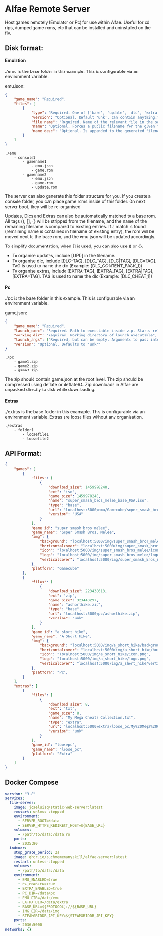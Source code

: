 # Alfae Remote Server

Host games remotely (Emulator or Pc) for use within Alfae.
Useful for cd rips, dumped game roms, etc that can be installed and uninstalled on the fly.

## Disk format:

#### Emulation
./emu is the base folder in this example. This is configurable via an environment variable.

emu.json:
```json
{
    "game_name": "Required",
    "files": [
        {
            "type": "Required. One of ['base', 'update', 'dlc', 'extra']",
            "version": "Optional. Default 'unk'. Can contain anything.",
            "file_name": "Required. Name of the relevant file in the same folder",
            "name": "Optional. Forces a public filename for the given file",
            "name_desc": "Optional. Is appended to the generated filename."
        }
    ]
}
```

```
./emu
    - console1
        - gamename1
            - emu.json
            - game.rom
        - gamename2
            - emu.json
            - game.rom
            - update.rom
```

The server can also generate this folder structure for you. If you create a console folder, you can place game roms inside of this folder. On next server boot, they will be re-organised. 

Updates, Dlcs and Extras can also be automatically matched to a base rom. All tags (), [], {} will be stripped from the filename, and the name of the remaining filename is compared to existing entries. If a match is found (remaining name is contained in filename of existing entry), the rom will be moved next to the base rom, and the emu.json will be updated accordingly.

To simplify documentation, when [] is used, you can also use () or {}.

- To organise updates, include [UPD] in the filename. 
- To organise dlc, include [DLC-TAG], [DLC_TAG], [DLC|TAG], [DLC=TAG]. TAG is used to name the dlc (Example: [DLC_CONTENT_PACK_1])
- To organise extras, include [EXTRA-TAG], [EXTRA_TAG], [EXTRA|TAG], [EXTRA=TAG]. TAG is used to name the dlc (Example: [DLC_CHEAT_1]) 

#### Pc
./pc is the base folder in this example. This is configurable via an environment variable.

game.json:
```json
{
    "game_name": "Required",
    "launch_exec": "Required. Path to executable inside zip. Starts relative from the root of the zip",
    "working_dir": "Required. Working directory of launch executable",
    "launch_args": ["Required, but can be empty. Arguments to pass into launch executable"],
    "version": "Optional. Defaults to 'unk'"
}
```

```
./pc
    - game1.zip
    - game2.zip
    - game3.zip
```

The zip should contain game.json at the root level. The zip should be compressed using deflate or deflate64. Zip downloads in Alfae are unpacked directly to disk while downloading.

#### Extras
./extras is the base folder in this examaple. This is configurable via an environment variable.
Extras are loose files without any organisation.

```
./extras
    - folder1
        - loosefile1
        - loosefile2
```

## API Format:

```json
{
    "games": [
        {
            "files": [
                {
                    "download_size": 1459978240,
                    "ext": "iso",
                    "game_size": 1459978240,
                    "name": "super_smash_bros_melee_base_USA.iso",
                    "type": "base",
                    "url": "localhost:5000/emu/Gamecube/super_smash_bros_melee/Super%20Smash%20Bros.%20Melee%20%28USA%29%20%28En%2CJa%29%20%28v1.02%29.iso",
                    "version": "USA"
                }
            ],
            "game_id": "super_smash_bros_melee",
            "game_name": "Super Smash Bros. Melee",
            "img": {
                "background": "localhost:5000/img/super_smash_bros_melee/background.png",
                "horizontalcover": "localhost:5000/img/super_smash_bros_melee/horizontalcover.png",
                "icon": "localhost:5000/img/super_smash_bros_melee/icon.png",
                "logo": "localhost:5000/img/super_smash_bros_melee/logo.png",
                "verticalcover": "localhost:5000/img/super_smash_bros_melee/verticalcover.png"
            },
            "platform": "Gamecube"
        },
        {
            "files": [
                {
                    "download_size": 223438613,
                    "ext": "zip",
                    "game_size": 323443297,
                    "name": "ashorthike.zip",
                    "type": "base",
                    "url": "localhost:5000/pc/ashorthike.zip",
                    "version": "unk"
                }
            ],
            "game_id": "a_short_hike",
            "game_name": "A Short Hike",
            "img": {
                "background": "localhost:5000/img/a_short_hike/background.jpg",
                "horizontalcover": "localhost:5000/img/a_short_hike/horizontalcover.jpg",
                "icon": "localhost:5000/img/a_short_hike/icon.png",
                "logo": "localhost:5000/img/a_short_hike/logo.png",
                "verticalcover": "localhost:5000/img/a_short_hike/verticalcover.png"
            },
            "platform": "Pc",
        }
    ],
    "extras": [
        {
            "files": [
                {
                    "download_size": 8,
                    "ext": "txt",
                    "game_size": 8,
                    "name": "My Mega Cheats Collection.txt",
                    "type": "extra",
                    "url": "localhost:5000/extra/loose_pc/My%20Mega%20Cheats%20Collection.txt",
                    "version": "unk"
                }
            ],
            "game_id": "loosepc",
            "game_name": "loose_pc",
            "platform": "Extra"
        }
    ]
}
```

## Docker Compose

```yaml
version: "3.8"
services:
  file-server:
    image: joseluisq/static-web-server:latest
    restart: unless-stopped
    environment:
      - SERVER_ROOT=/data
      - SERVER_HTTPS_REDIRECT_HOST=${BASE_URL}
    volumes:
      - /path/to/data:/data:ro
    ports:
      - 2035:80
  indexer:
    stop_grace_period: 2s
    image: ghcr.io/suchmememanyskill/alfae-server:latest
    restart: unless-stopped
    volumes:
      - /path/to/data:/data
    environment:
      - EMU_ENABLED=true
      - PC_ENABLED=true
      - EXTRA_ENABLED=true
      - PC_DIR=/data/pc
      - EMU_DIR=/data/emu
      - EXTRA_DIR=/data/extra
      - BASE_URL=${PROTOCOL}://${BASE_URL}
      - IMG_DIR=/data/img
      - STEAMGRIDDB_API_KEY=${STEAMGRIDDB_API_KEY}
    ports:
      - 2036:5000
networks: {}
```